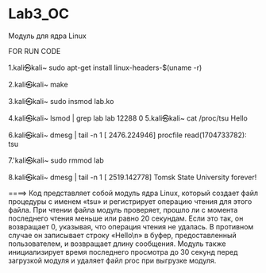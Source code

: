 # Lab3_OC
Модуль для ядра Linux

FOR RUN CODE

1.kali㉿kali~ sudo apt-get install linux-headers-$(uname -r) 

2.kali㉿kali~ make 

3.kali㉿kali~ sudo insmod lab.ko

4.kali㉿kali~ lsmod | grep lab
lab                    12288  0 
5.kali㉿kali~ cat /proc/tsu
Hello  

6.kali㉿kali~ dmesg | tail -n 1
[ 2476.224946] procfile read(1704733782): tsu

7.'kali㉿kali~ sudo rmmod lab

8.kali㉿kali~ dmesg | tail -n 1 
[ 2519.142778] Tomsk State University forever!

====> Код представляет собой модуль ядра Linux, который создает файл процедуры с именем «tsu» и регистрирует операцию чтения для этого файла. При чтении файла модуль проверяет, прошло ли с момента последнего чтения меньше или равно 20 секундам. Если это так, он возвращает 0, указывая, что операция чтения не удалась. В противном случае он записывает строку «Hello\n» в буфер, предоставленный пользователем, и возвращает длину сообщения. Модуль также инициализирует время последнего просмотра до 30 секунд перед загрузкой модуля и удаляет файл proc при выгрузке модуля.

